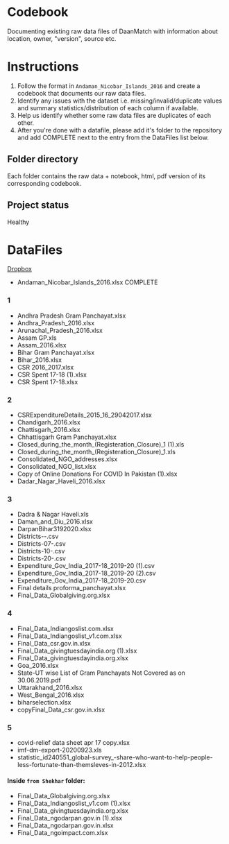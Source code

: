 # Codebook
Documenting existing raw data files of DaanMatch with information about location, owner, "version", source etc.

# Instructions
1. Follow the format in ```Andaman_Nicobar_Islands_2016``` and create a codebook that documents our raw data files.
2. Identify any issues with the dataset i.e. missing/invalid/duplicate values and summary statistics/distribution of each column if available. 
3. Help us identify whether some raw data files are duplicates of each other.
4. After you're done with a datafile, please add it's folder to the repository and add COMPLETE next to the entry from the DataFiles list below.

## Folder directory
Each folder contains the raw data + notebook, html, pdf version of its corresponding codebook.

## Project status
Healthy

# DataFiles
[Dropbox](https://www.dropbox.com/sh/33s9o3eipk8t7j5/AACq2FvtfdHRXNU0rgFYqvoqa?dl=0)

- Andaman_Nicobar_Islands_2016.xlsx COMPLETE
### 1
- Andhra Pradesh Gram Panchayat.xlsx
- Andhra_Pradesh_2016.xlsx
- Arunachal_Pradesh_2016.xlsx
- Assam GP.xls
- Assam_2016.xlsx
- Bihar Gram Panchayat.xlsx
- Bihar_2016.xlsx
- CSR 2016_2017.xlsx
- CSR Spent 17-18 (1).xlsx
- CSR Spent 17-18.xlsx

### 2
- CSRExpenditureDetails_2015_16_29042017.xlsx
- Chandigarh_2016.xlsx
- Chattisgarh_2016.xlsx
- Chhattisgarh Gram Panchayat.xlsx
- Closed_during_the_month_(Registeration_Closure)_1 (1).xls
- Closed_during_the_month_(Registeration_Closure)_1.xls
- Consolidated_NGO_addresses.xlsx
- Consolidated_NGO_list.xlsx
- Copy of Online Donations For COVID In Pakistan  (1).xlsx
- Dadar_Nagar_Haveli_2016.xlsx

### 3
- Dadra & Nagar Haveli.xls
- Daman_and_Diu_2016.xlsx
- DarpanBihar3192020.xlsx
- Districts--.csv
- Districts-07-.csv
- Districts-10-.csv
- Districts-20-.csv
- Expenditure_Gov_India_2017-18_2019-20 (1).csv
- Expenditure_Gov_India_2017-18_2019-20 (2).csv
- Expenditure_Gov_India_2017-18_2019-20.csv
- Final details proforma_panchayat.xlsx
- Final_Data_Globalgiving.org.xlsx

### 4
- Final_Data_Indiangoslist.com.xlsx
- Final_Data_Indiangoslist_v1.com.xlsx
- Final_Data_csr.gov.in.xlsx
- Final_Data_givingtuesdayindia.org (1).xlsx
- Final_Data_givingtuesdayindia.org.xlsx
- Goa_2016.xlsx
- State-UT wise List of Gram Panchayats Not Covered as on 30.06.2019.pdf
- Uttarakhand_2016.xlsx
- West_Bengal_2016.xlsx
- biharselection.xlsx
- copyFinal_Data_csr.gov.in.xlsx

### 5
- covid-relief data sheet apr 17 copy.xlsx
- imf-dm-export-20200923.xls
- statistic_id240551_global-survey_-share-who-want-to-help-people-less-fortunate-than-themsleves-in-2012.xlsx
#### Inside ```from Shekhar``` folder:
- Final_Data_Globalgiving.org.xlsx
- Final_Data_Indiangoslist_v1.com (1).xlsx
- Final_Data_givingtuesdayindia.org.xlsx
- Final_Data_ngodarpan.gov.in (1).xlsx
- Final_Data_ngodarpan.gov.in.xlsx
- Final_Data_ngoimpact.com.xlsx
